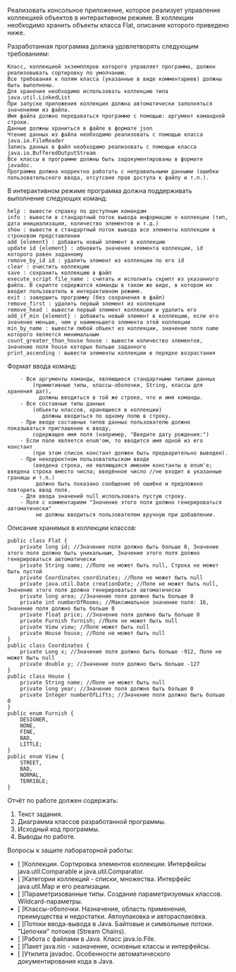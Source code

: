 Реализовать консольное приложение, которое реализует управление коллекцией объектов в интерактивном режиме. В коллекции необходимо хранить объекты класса Flat, описание которого приведено ниже.

Разработанная программа должна удовлетворять следующим требованиям:
```
Класс, коллекцией экземпляров которого управляет программа, должен реализовывать сортировку по умолчанию.
Все требования к полям класса (указанные в виде комментариев) должны быть выполнены.
Для хранения необходимо использовать коллекцию типа java.util.LinkedList
При запуске приложения коллекция должна автоматически заполняться значениями из файла.
Имя файла должно передаваться программе с помощью: аргумент командной строки.
Данные должны храниться в файле в формате json
Чтение данных из файла необходимо реализовать с помощью класса java.io.FileReader
Запись данных в файл необходимо реализовать с помощью класса java.io.BufferedOutputStream
Все классы в программе должны быть задокументированы в формате javadoc.
Программа должна корректно работать с неправильными данными (ошибки пользовательского ввода, отсутсвие прав доступа к файлу и т.п.).
```
В интерактивном режиме программа должна поддерживать выполнение следующих команд:
```
help : вывести справку по доступным командам
info : вывести в стандартный поток вывода информацию о коллекции (тип, дата инициализации, количество элементов и т.д.)
show : вывести в стандартный поток вывода все элементы коллекции в строковом представлении
add {element} : добавить новый элемент в коллекцию
update id {element} : обновить значение элемента коллекции, id которого равен заданному
remove_by_id id : удалить элемент из коллекции по его id
clear : очистить коллекцию
save : сохранить коллекцию в файл
execute_script file_name : считать и исполнить скрипт из указанного файла. В скрипте содержатся команды в таком же виде, в котором их вводит пользователь в интерактивном режиме.
exit : завершить программу (без сохранения в файл)
remove_first : удалить первый элемент из коллекции
remove_head : вывести первый элемент коллекции и удалить его
add_if_min {element} : добавить новый элемент в коллекцию, если его значение меньше, чем у наименьшего элемента этой коллекции
min_by_name : вывести любой объект из коллекции, значение поля name которого является минимальным
count_greater_than_house house : вывести количество элементов, значение поля house которых больше заданного
print_ascending : вывести элементы коллекции в порядке возрастания
```
Формат ввода команд:
```
    - Все аргументы команды, являющиеся стандартными типами данных
        (примитивные типы, классы-оболочки, String, классы для хранения дат),
          должны вводиться в той же строке, что и имя команды.
    - Все составные типы данных
        (объекты классов, хранящиеся в коллекции)
           должны вводиться по одному полю в строку.
    - При вводе составных типов данных пользователю должно показываться приглашение к вводу,
        содержащее имя поля (например, "Введите дату рождения:")
    - Если поле является enum'ом, то вводится имя одной из его констант
        (при этом список констант должен быть предварительно выведен).
    - При некорректном пользовательском вводе
        (введена строка, не являющаяся именем константы в enum'е; введена строка вместо числа; введённое число //не входит в указанные границы и т.п.)     
         должно быть показано сообщение об ошибке и предложено повторить ввод поля.
    - Для ввода значений null использовать пустую строку.
    - Поля с комментарием "Значение этого поля должно генерироваться автоматически"
         не должны вводиться пользователем вручную при добавлении.
```
Описание хранимых в коллекции классов:
```
public class Flat {
    private long id; //Значение поля должно быть больше 0, Значение этого поля должно быть уникальным, Значение этого поля должно генерироваться автоматически
    private String name; //Поле не может быть null, Строка не может быть пустой
    private Coordinates coordinates; //Поле не может быть null
    private java.util.Date creationDate; //Поле не может быть null, Значение этого поля должно генерироваться автоматически
    private long area; //Значение поля должно быть больше 0
    private int numberOfRooms; //Максимальное значение поля: 16, Значение поля должно быть больше 0
    private float price; //Значение поля должно быть больше 0
    private Furnish furnish; //Поле не может быть null
    private View view; //Поле может быть null
    private House house; //Поле не может быть null
}
public class Coordinates {
    private Long x; //Значение поля должно быть больше -912, Поле не может быть null
    private double y; //Значение поля должно быть больше -127
}
public class House {
    private String name; //Поле не может быть null
    private long year; //Значение поля должно быть больше 0
    private Integer numberOfLifts; //Значение поля должно быть больше 0
}
public enum Furnish {
    DESIGNER,
    NONE,
    FINE,
    BAD,
    LITTLE;
}
public enum View {
    STREET,
    BAD,
    NORMAL,
    TERRIBLE;
}
```
Отчёт по работе должен содержать:

1. Текст задания.
2. Диаграмма классов разработанной программы.
3. Исходный код программы.
4. Выводы по работе.
 
Вопросы к защите лабораторной работы:

- [ ]Коллекции. Сортировка элементов коллекции. Интерфейсы java.util.Comparable и java.util.Comparator.
- [ ]Категории коллекций - списки, множества. Интерфейс java.util.Map и его реализации.
- [ ]Параметризованные типы. Создание параметризуемых классов. Wildcard-параметры.
- [ ]Классы-оболочки. Назначение, область применения, преимущества и недостатки. Автоупаковка и автораспаковка.
- [ ]Потоки ввода-вывода в Java. Байтовые и символьные потоки. "Цепочки" потоков (Stream Chains).
- [ ]Работа с файлами в Java. Класс java.io.File.
- [ ]Пакет java.nio - назначение, основные классы и интерфейсы.
- [ ]Утилита javadoc. Особенности автоматического документирования кода в Java.
